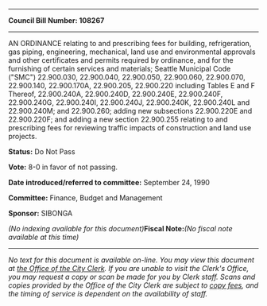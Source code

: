 

********

**Council Bill Number: 108267**
********

 AN ORDINANCE relating to and prescribing fees for building, refrigeration, gas piping, engineering, mechanical, land use and environmental approvals and other certificates and permits required by ordinance, and for the furnishing of certain services and materials; Seattle Municipal Code ("SMC") 22.900.030, 22.900.040, 22.900.050, 22.900.060, 22.900.070, 22.900.140, 22.900.170A, 22.900.205, 22.900.220 including Tables E and F Thereof, 22.900.240A, 22.900.240D, 22.900.240E, 22.900.240F, 22.900.240G, 22.900.240I, 22.900.240J, 22.900.240K, 22.900.240L and 22.900.240M; and 22.900.260; adding new subsections 22.900.220E and 22.900.220F; and adding a new section 22.900.255 relating to and prescribing fees for reviewing traffic impacts of construction and land use projects.

**Status:** Do Not Pass
   
**Vote:** 8-0 in favor of not passing.
   
   
**Date introduced/referred to committee:** September 24, 1990
   
**Committee:** Finance, Budget and Management
   
**Sponsor:** SIBONGA
   
   
_(No indexing available for this document)_**Fiscal Note:**_(No fiscal note available at this time)_
********

_No text for this document is available on-line. You may view this document at [the Office of the City Clerk](http://www.seattle.gov/leg/clerk/contactUs.htm). If you are unable to visit the Clerk's Office, you may request a copy or scan be made for you by Clerk staff. Scans and copies provided by the Office of the City Clerk are subject to [copy fees](http://clerk.seattle.gov/~public/clerkfees.htm), and the timing of service is dependent on the availability of staff._

